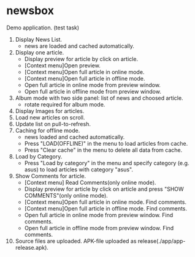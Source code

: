 # newsbox
Demo application. (test task)

1. Display News List.
	- news are loaded and cached automatically.
2. Display one article.
	- Display preview for article by click on article.
	- [Context menu]Open preview.
	- [Context menu]Open full article in online mode.
	- [Context menu]Open full article in offline mode.
	- Open full article in online mode from preview window.
	- Open full article in offline mode from preview window.
3. Album mode with two side panel: list of news and choosed article.
	- rotate required for album mode.
4. Display Images for articles.
5. Load new articles on scroll.
6. Update list on pull-to-refresh.
7. Caching for offline mode.
	- news loaded and cached automatically.
	- Press "LOAD(OFFLINE)" in the menu to load articles from cache.
	- Press "Clear cache" in the menu to delete all data from cache.
8. Load by Category.
	- Press "Load by category" in the menu and specify category (e.g. asus) to load articles with category "asus".
9. Show Comments for article.
	- [Context menu] Read Comments(only online mode).
	- Display preview for article by click on article and press "SHOW COMMENTS"(only online mode).
	- [Context menu]Open full article in online mode. Find comments.
	- [Context menu]Open full article in offline mode. Find comments.
	- Open full article in online mode from preview window. Find comments.
	- Open full article in offline mode from preview window. Find comments.
10. Source files are uploaded. APK-file uploaded as release(./app/app-release.apk).


